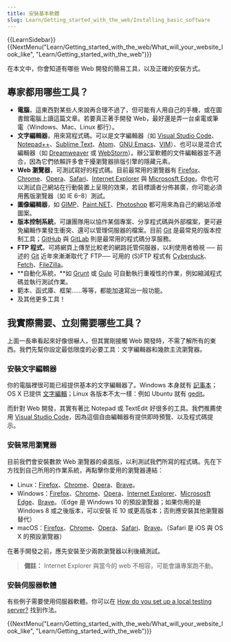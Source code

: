 ```yaml
---
title: 安裝基本軟體
slug: Learn/Getting_started_with_the_web/Installing_basic_software
---
```


{{LearnSidebar}}{{NextMenu("Learn/Getting_started_with_the_web/What_will_your_website_look_like", "Learn/Getting_started_with_the_web")}}

在本文中，你會知道有哪些 Web 開發的簡易工具，以及正確的安裝方式。

## 專家都用哪些工具？

- **電腦**，這東西對某些人來說再合理不過了，但可能有人用自己的手機，或在圖書館電腦上讀這篇文章。若要真正著手開發 Web，最好還是弄一台桌電或筆電（Windows、Mac、Linux 都行）。
- **文字編輯器**，用來寫程式碼。可以是文字編輯器（如 [Visual Studio Code](https://code.visualstudio.com/)、[Notepad++](https://notepad-plus-plus.org/)、[Sublime Text](https://www.sublimetext.com/)、[Atom](https://atom.io/)、[GNU Emacs](https://www.gnu.org/software/emacs/)、[VIM](https://www.vim.org/)）、也可以是混合式編輯器（如 [Dreamweaver](https://www.adobe.com/products/dreamweaver.html) 或 [WebStorm](https://www.jetbrains.com/webstorm/)）。辦公室軟體的文件編輯器並不適合，因為它們依賴許多會干擾瀏覽器排版引擎的隱藏元素。
- **Web 瀏覽器**，可測試寫好的程式碼。目前最常用的瀏覽器有 [Firefox](https://www.mozilla.org/zh-TW/firefox/new/)、[Chrome](https://www.google.com/chrome/browser/)、[Opera](http://www.opera.com/)、[Safari](https://www.apple.com/safari/)、[Internet Explorer](http://windows.microsoft.com/zh-tw/internet-explorer/download-ie) 與 [Micrososft Edge](https://www.microsoft.com/zh-tw/windows/microsoft-edge)。你也可以測試自己網站在行動裝置上呈現的效果，若目標讀者分佈甚廣，你可能必須用舊版瀏覽器（如 IE 6–8）測試。
- **圖像編輯器**，如 [GIMP](http://www.gimp.org/)、[Paint.NET](http://www.getpaint.net/)、[Photoshop](https://www.adobe.com/products/photoshop.html) 都可用來為自己的網站添增圖案。
- **版本控制系統**，可讓團隊用以協作某個專案、分享程式碼與外部檔案，更可避免編輯作業發生衝突、還可以管理伺服器的檔案。目前 [Git](http://git-scm.com/) 是最常見的版本控制工具；[GitHub](https://github.com/) 與 [GitLab](https://gitlab.com) 則是最常用的程式碼分享服務。
- **FTP 程式**，可將網頁上傳至比較老的網路託管伺服器，以利使用者檢視 ── 前述的 [Git](http://git-scm.com/) 近年來漸漸取代了 FTP── 可用的 (S)FTP 程式有 [Cyberduck](https://cyberduck.io/)、[Fetch](http://fetchsoftworks.com/)、[FileZilla](https://filezilla-project.org/)。
- **自動化系統，**如 [Grunt](http://gruntjs.com/) 或 [Gulp](http://gulpjs.com/) 可自動執行重複性的作業，例如縮減程式碼並執行測試作業。
- 範本、函式庫、框架......等等，都能加速寫出一般功能。
- 及其他更多工具！

## 我實際需要、立刻需要哪些工具？

上面一長串看起來好像很嚇人，但其實剛接觸 Web 開發時，不需了解所有的東西。我們先幫你設定最低限度的必要工具：文字編輯器和幾款主流瀏覽器。

### 安裝文字編輯器

你的電腦裡很可能已經提供基本的文字編輯器了。Windows 本身就有 [記事本](https://zh.wikipedia.org/wiki/記事本)；OS X 已提供 [文字編輯](https://zh.wikipedia.org/wiki/文字編輯_(應用程式))；Linux 各版本不太一樣：例如 Ubuntu 就有 [gedit](https://zh.wikipedia.org/wiki/Gedit)。

而針對 Web 開發，其實有著比 Notepad 或 TextEdit 好很多的工具。我們推薦使用 [Visual Studio Code](https://code.visualstudio.com/)，因為這個自由編輯器有提供即時預覽、以及程式碼提示。

### 安裝常用瀏覽器

目前我們會安裝數款 Web 瀏覽器的桌面版，以利測試我們所寫的程式碼。先在下方找到自己所用的作業系統，再點擊你愛用的瀏覽器連結：

- Linux：[Firefox](https://www.mozilla.org/zh-TW/firefox/new/)、[Chrome](https://www.google.com/chrome/browser/)、[Opera](http://www.opera.com/)、[Brave](https://brave.com)。
- Windows：[Firefox](https://www.mozilla.org/zh-TW/firefox/new/)、[Chrome](https://www.google.com/chrome/browser/)、[Opera](http://www.opera.com/)、[Internet Explorer](http://windows.microsoft.com/zh-TW/internet-explorer/download-ie)、[Micrososft Edge](https://www.microsoft.com/en-us/windows/microsoft-edge)、[Brave](https://brave.com)。（Edge 是 Windows 10 的預設瀏覽器；如果你用的是 Windows 8 或之後版本，可以安裝 IE 10 或更高版本；否則應安裝其他瀏覽器替代）
- macOS：[Firefox](https://www.mozilla.org/zh-TW/firefox/new/)、[Chrome](https://www.google.com/chrome/browser/)、[Opera](http://www.opera.com/)、[Safari](https://www.apple.com/safari/)、[Brave](https://brave.com)。（Safari 是 iOS 與 OS X 的預設瀏覽器）

在著手開發之前，應先安裝至少兩款瀏覽器以利後續測試。

> **備註：** Internet Explorer 與當今的 web 不相容，可能會讓專案跑不動。

### 安裝伺服器軟體

有些例子需要使用伺服器軟體。你可以在 [How do you set up a local testing server?](/zh-TW/docs/Learn/Common_questions/set_up_a_local_testing_server) 找到作法。

{{NextMenu("Learn/Getting_started_with_the_web/What_will_your_website_look_like", "Learn/Getting_started_with_the_web")}}
